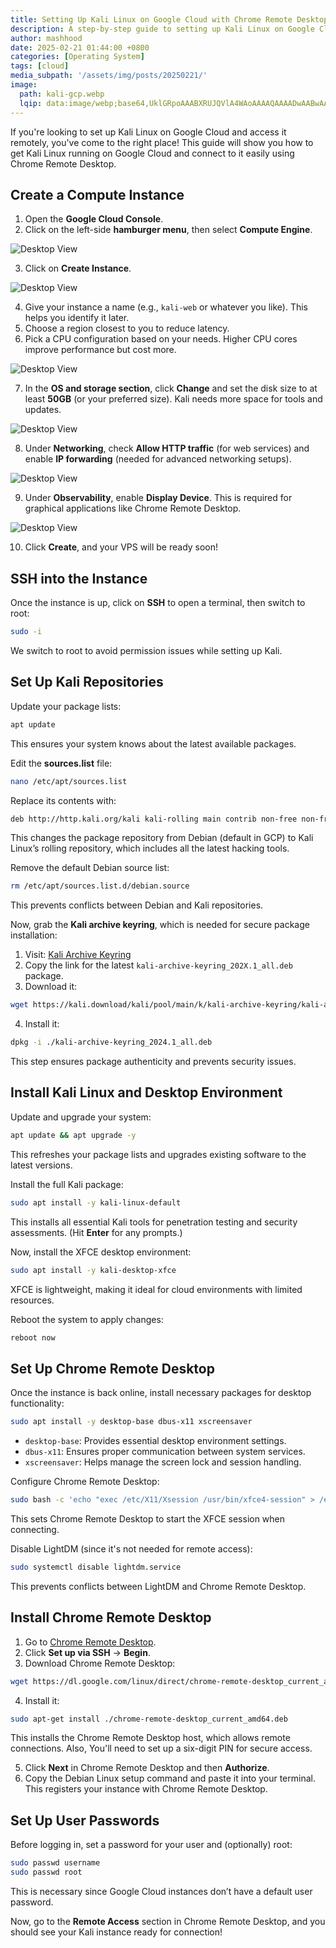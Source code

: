 ```yaml
---
title: Setting Up Kali Linux on Google Cloud with Chrome Remote Desktop
description: A step-by-step guide to setting up Kali Linux on Google Cloud and accessing it remotely using Chrome Remote Desktop.
author: mashhood
date: 2025-02-21 01:44:00 +0800
categories: [Operating System]
tags: [cloud]
media_subpath: '/assets/img/posts/20250221/'
image:
  path: kali-gcp.webp
  lqip: data:image/webp;base64,UklGRpoAAABXRUJQVlA4WAoAAAAQAAAADwAABwAAQUxQSDIAAAARL0AmbZurmr57yyIiqE8oiG0bejIYEQTgqiDA9vqnsUSI6H+oAERp2HZ65qP/VIAWAFZQOCBCAAAA8AEAnQEqEAAIAAVAfCWkAALp8sF8rgRgAP7o9FDvMCkMde9PK7euH5M1m6VWoDXf2FkP3BqV0ZYbO6NA/VFIAAAA
---
```

If you're looking to set up Kali Linux on Google Cloud and access it remotely, you've come to the right place! This guide will show you how to get Kali Linux running on Google Cloud and connect to it easily using Chrome Remote Desktop.

## Create a Compute Instance

1. Open the **Google Cloud Console**.
2. Click on the left-side **hamburger menu**, then select **Compute Engine**.

![Desktop View](kali-gcp1.webp)

3. Click on **Create Instance**.

![Desktop View](kali-gcp2.webp)

4. Give your instance a name (e.g., `kali-web` or whatever you like). This helps you identify it later.
5. Choose a region closest to you to reduce latency.
6. Pick a CPU configuration based on your needs. Higher CPU cores improve performance but cost more.

![Desktop View](kali-gcp3.webp)

7. In the **OS and storage section**, click **Change** and set the disk size to at least **50GB** (or your preferred size). Kali needs more space for tools and updates.

![Desktop View](kali-gcp4.webp)

8. Under **Networking**, check **Allow HTTP traffic** (for web services) and enable **IP forwarding** (needed for advanced networking setups).

![Desktop View](kali-gcp5.webp)

9. Under **Observability**, enable **Display Device**. This is required for graphical applications like Chrome Remote Desktop.

![Desktop View](kali-gcp6.webp)

10. Click **Create**, and your VPS will be ready soon!

## SSH into the Instance

Once the instance is up, click on **SSH** to open a terminal, then switch to root:

```bash
sudo -i
```

We switch to root to avoid permission issues while setting up Kali.

## Set Up Kali Repositories

Update your package lists:

```bash
apt update
```

This ensures your system knows about the latest available packages.

Edit the **sources.list** file:

```bash
nano /etc/apt/sources.list
```

Replace its contents with:

```bash
deb http://http.kali.org/kali kali-rolling main contrib non-free non-free-firmware
```

This changes the package repository from Debian (default in GCP) to Kali Linux’s rolling repository, which includes all the latest hacking tools.

Remove the default Debian source list:

```bash
rm /etc/apt/sources.list.d/debian.source
```

This prevents conflicts between Debian and Kali repositories.

Now, grab the **Kali archive keyring**, which is needed for secure package installation:

1. Visit: [Kali Archive Keyring](http://kali.download/kali/pool/main/k/kali-archive-keyring/)
2. Copy the link for the latest `kali-archive-keyring_202X.1_all.deb` package.
3. Download it:

```bash
wget https://kali.download/kali/pool/main/k/kali-archive-keyring/kali-archive-keyring_2024.1_all.deb
```

4. Install it:

```bash
dpkg -i ./kali-archive-keyring_2024.1_all.deb
```

This step ensures package authenticity and prevents security issues.

## Install Kali Linux and Desktop Environment

Update and upgrade your system:

```bash
apt update && apt upgrade -y
```

This refreshes your package lists and upgrades existing software to the latest versions.

Install the full Kali package:

```bash
sudo apt install -y kali-linux-default
```

This installs all essential Kali tools for penetration testing and security assessments. (Hit **Enter** for any prompts.)

Now, install the XFCE desktop environment:

```bash
sudo apt install -y kali-desktop-xfce
```

XFCE is lightweight, making it ideal for cloud environments with limited resources.

Reboot the system to apply changes:

```bash
reboot now
```

## Set Up Chrome Remote Desktop

Once the instance is back online, install necessary packages for desktop functionality:

```bash
sudo apt install -y desktop-base dbus-x11 xscreensaver
```

- `desktop-base`: Provides essential desktop environment settings.
- `dbus-x11`: Ensures proper communication between system services.
- `xscreensaver`: Helps manage the screen lock and session handling.

Configure Chrome Remote Desktop:

```bash
sudo bash -c 'echo "exec /etc/X11/Xsession /usr/bin/xfce4-session" > /etc/chrome-remote-desktop-session'
```

This sets Chrome Remote Desktop to start the XFCE session when connecting.

Disable LightDM (since it's not needed for remote access):

```bash
sudo systemctl disable lightdm.service
```

This prevents conflicts between LightDM and Chrome Remote Desktop.

## Install Chrome Remote Desktop

1. Go to [Chrome Remote Desktop](https://remotedesktop.google.com/).
2. Click **Set up via SSH** → **Begin**.
3. Download Chrome Remote Desktop:

```bash
wget https://dl.google.com/linux/direct/chrome-remote-desktop_current_amd64.deb
```

4. Install it:

```bash
sudo apt-get install ./chrome-remote-desktop_current_amd64.deb
```

This installs the Chrome Remote Desktop host, which allows remote connections. Also, You'll need to set up a six-digit PIN for secure access.

5. Click **Next** in Chrome Remote Desktop and then **Authorize**.
6. Copy the Debian Linux setup command and paste it into your terminal. This registers your instance with Chrome Remote Desktop.

## Set Up User Passwords

Before logging in, set a password for your user and (optionally) root:

```bash
sudo passwd username
sudo passwd root
```

This is necessary since Google Cloud instances don’t have a default user password.

Now, go to the **Remote Access** section in Chrome Remote Desktop, and you should see your Kali instance ready for connection!
